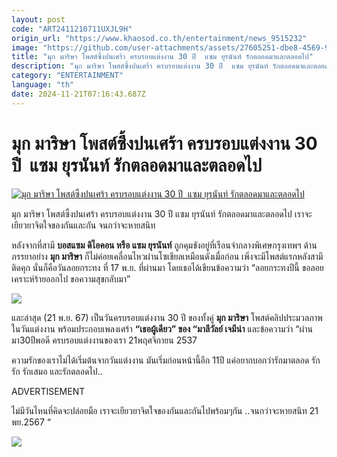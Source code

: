 ```yaml
---
layout: post
code: "ART2411210711UXJL9H"
origin_url: "https://www.khaosod.co.th/entertainment/news_9515232"
image: "https://github.com/user-attachments/assets/27605251-dbe8-4569-9bd0-f70ce3cdede6"
title: "มุก มาริษา โพสต์ซึ้งปนเศร้า ครบรอบแต่งงาน 30 ปี  แซม ยุรนันท์ รักตลอดมาและตลอดไป"
description: "มุก มาริษา โพสต์ซึ้งปนเศร้า ครบรอบแต่งงาน 30 ปี  แซม ยุรนันท์ รักตลอดมาและตลอดไป เราจะเยียวยาจิตใจของกันและกัน จนกว่าจะหายสนิท "
category: "ENTERTAINMENT"
language: "th"
date: 2024-11-21T07:16:43.687Z
---
```


# มุก มาริษา โพสต์ซึ้งปนเศร้า ครบรอบแต่งงาน 30 ปี  แซม ยุรนันท์ รักตลอดมาและตลอดไป

[![มุก มาริษา โพสต์ซึ้งปนเศร้า ครบรอบแต่งงาน 30 ปี  แซม ยุรนันท์ รักตลอดมาและตลอดไป](https://www.khaosod.co.th/wpapp/uploads/2024/11/MOOKSAM-1.jpg "มุก มาริษา โพสต์ซึ้งปนเศร้า ครบรอบแต่งงาน 30 ปี  แซม ยุรนันท์ รักตลอดมาและตลอดไป")](https://www.khaosod.co.th/wpapp/uploads/2024/11/MOOKSAM-1.jpg)

มุก มาริษา โพสต์ซึ้งปนเศร้า ครบรอบแต่งงาน 30 ปี แซม ยุรนันท์ รักตลอดมาและตลอดไป เราจะเยียวยาจิตใจของกันและกัน จนกว่าจะหายสนิท

หลังจากที่สามี **บอสแซม ดิไอคอน หรือ แซม ยุรนันท์** ถูกคุมขังอยู่ที่เรือนจำกลางพิเศษกรุงเทพฯ ด้านภรรยาอย่าง **มุก มาริษา** ก็ไม่ค่อยเคลื่อนไหวผ่านโซเชียลเหมือนดังเมื่อก่อน เพิ่งจะมีโพสต์แรกหลังสามีติดคุก นั่นก็คือวันลอยกระทง ที่ 17 พ.ย. ที่ผ่านมา โดยเธอได้เขียนข้อความว่า “ลอยกระทงปีนี้ ขอลอยเคราะห์ร้ายออกไป ขอความสุขกลับมา”

![](https://www.khaosod.co.th/wpapp/uploads/2024/11/MOOKSAM-2.jpg)

และล่าสุด (21 พ.ย. 67) เป็นวันครบรอบแต่งงาน 30 ปี ของทั้งคู่ **มุก มาริษา** โพสต์คลิปประมวลภาพในวันแต่งงาน พร้อมประกอบเพลงเศร้า **“เธอผู้เดียว” ของ “มาลีวัลย์ เจมีน่า** และข้อความว่า “ผ่านมา30ปีพอดี ครบรอบแต่งงานของเรา 21พฤศจิกายน 2537

ความรักของเราไม่ได้เริ่มต้นจากวันแต่งงาน มันเริ่มก่อนหน้านี้อีก 11ปี แค่อยากบอกว่ารักมาตลอด รัก รัก รักเสมอ และรักตลอดไป..

ADVERTISEMENT

ไม่มีวันไหนที่คิดจะปล่อยมือ เราจะเยียวยาจิตใจของกันและกันไปพร้อมๆกัน ..จนกว่าจะหายสนิท 21 พย.2567 “

![](https://www.khaosod.co.th/wpapp/uploads/2024/11/MOOKSAM-3.jpg)